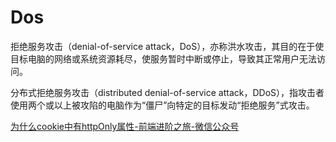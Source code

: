 # Dos

拒绝服务攻击（denial-of-service attack，DoS），亦称洪水攻击，其目的在于使目标电脑的网络或系统资源耗尽，使服务暂时中断或停止，导致其正常用户无法访问。

分布式拒绝服务攻击（distributed denial-of-service attack，DDoS），指攻击者使用两个或以上被攻陷的电脑作为“僵尸”向特定的目标发动“拒绝服务”式攻击。

[为什么cookie中有httpOnly属性-前端进阶之旅-微信公众号](https://mp.weixin.qq.com/s?__biz=MzA4MjA1MDM3Ng==&mid=2450810812&idx=1&sn=61efbef818ee174585c638b9e6491505&chksm=886b6b9bbf1ce28dd2db16771baa23c38b10b989d06d354de85c3d608c86b055611fc4798a2c&scene=0&xtrack=1&key=221452a4d6b5ef377e316dccd1b5ebf9b7994f024699d638428256c146489ca07042f7a0566a0f2e5f68803ac168d2e2c83ee910f26a5d34f42a77f9ff1b0b5a595d44b918dc8632c050d76cb1d97038c6eda3084da88dded4fd211c04fa3da65cacff8b603c8e1c320b626e94711d94a568b34f589e00aaefd5160d490c96de&ascene=1&uin=MTI2ODU0NDIwMQ%3D%3D&devicetype=Windows+10+x64&version=62090529&lang=zh_CN&exportkey=ASAm6xt78tRSO4HiXNzPbZc%3D&pass_ticket=%2FVpJDVgkqW83zuRca%2Bg52%2BWef1AzxKMGfRTl1Jb5rPyXlFWnMiW3wf%2F2KjPZvizc&wx_header=0)

